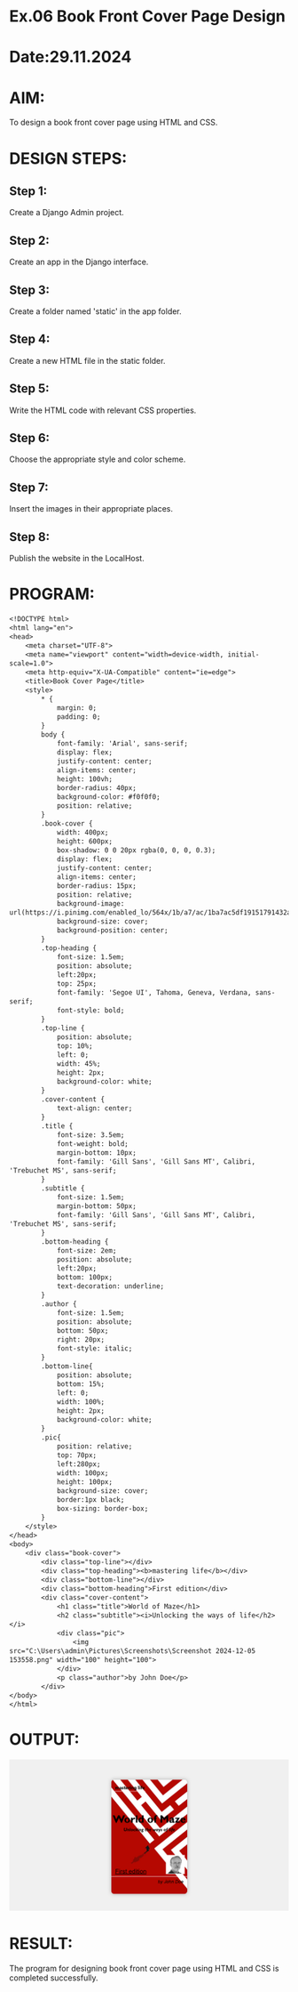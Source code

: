 # Ex.06 Book Front Cover Page Design
# Date:29.11.2024
# AIM:
To design a book front cover page using HTML and CSS.

# DESIGN STEPS:
## Step 1:
Create a Django Admin project.

## Step 2:
Create an app in the Django interface.

## Step 3:
Create a folder named 'static' in the app folder.

## Step 4:
Create a new HTML file in the static folder.

## Step 5:
Write the HTML code with relevant CSS properties.

## Step 6:
Choose the appropriate style and color scheme.

## Step 7:
Insert the images in their appropriate places.

## Step 8:
Publish the website in the LocalHost.

# PROGRAM:
```
<!DOCTYPE html>
<html lang="en">
<head>
    <meta charset="UTF-8">
    <meta name="viewport" content="width=device-width, initial-scale=1.0">
    <meta http-equiv="X-UA-Compatible" content="ie=edge">
    <title>Book Cover Page</title>
    <style>
        * {
            margin: 0;
            padding: 0;
        }
        body {
            font-family: 'Arial', sans-serif;
            display: flex;
            justify-content: center;
            align-items: center;
            height: 100vh;
            border-radius: 40px;
            background-color: #f0f0f0;
            position: relative;
        }
        .book-cover {
            width: 400px;
            height: 600px;
            box-shadow: 0 0 20px rgba(0, 0, 0, 0.3);
            display: flex;
            justify-content: center;
            align-items: center;
            border-radius: 15px;
            position: relative;
            background-image: url(https://i.pinimg.com/enabled_lo/564x/1b/a7/ac/1ba7ac5df19151791432a9cf90fa4be1.jpg);
            background-size: cover;
            background-position: center;
        }
        .top-heading {
            font-size: 1.5em;
            position: absolute;
            left:20px;
            top: 25px;
            font-family: 'Segoe UI', Tahoma, Geneva, Verdana, sans-serif;
            font-style: bold;
        }
        .top-line {
            position: absolute;
            top: 10%;
            left: 0;
            width: 45%;
            height: 2px;
            background-color: white;
        }
        .cover-content {
            text-align: center;
        }
        .title {
            font-size: 3.5em;
            font-weight: bold;
            margin-bottom: 10px;
            font-family: 'Gill Sans', 'Gill Sans MT', Calibri, 'Trebuchet MS', sans-serif;
        }
        .subtitle {
            font-size: 1.5em;
            margin-bottom: 50px;
            font-family: 'Gill Sans', 'Gill Sans MT', Calibri, 'Trebuchet MS', sans-serif;
        }
        .bottom-heading {
            font-size: 2em;
            position: absolute;
            left:20px;
            bottom: 100px;
            text-decoration: underline;
        }
        .author {
            font-size: 1.5em;
            position: absolute;
            bottom: 50px;
            right: 20px;
            font-style: italic;
        }
        .bottom-line{
            position: absolute;
            bottom: 15%;
            left: 0;
            width: 100%;
            height: 2px;
            background-color: white;
        }
        .pic{
            position: relative;
            top: 70px;
            left:280px;
            width: 100px;
            height: 100px;
            background-size: cover;
            border:1px black;
            box-sizing: border-box;
        }
    </style>
</head>
<body>
    <div class="book-cover">
        <div class="top-line"></div>
        <div class="top-heading"><b>mastering life</b></div>
        <div class="bottom-line"></div>
        <div class="bottom-heading">First edition</div>
        <div class="cover-content">
            <h1 class="title">World of Maze</h1>
            <h2 class="subtitle"><i>Unlocking the ways of life</h2></i>
            <div class="pic">
                <img src="C:\Users\admin\Pictures\Screenshots\Screenshot 2024-12-05 153558.png" width="100" height="100">
            </div>
            <p class="author">by John Doe</p>
        </div>
</body>
</html>
```
# OUTPUT:
![alt text](<Screenshot 2024-12-06 023947.png>)

# RESULT:
The program for designing book front cover page using HTML and CSS is completed successfully.
